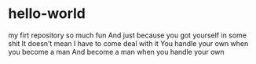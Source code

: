 # hello-world
my firt repository so much fun
And just because you got yourself in some shit
It doesn’t mean I have to come deal with it
You handle your own when you become a man
And become a man when you handle your own
